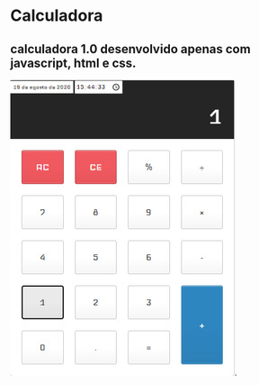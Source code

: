 # Calculadora
## calculadora 1.0 desenvolvido apenas com javascript, html e css.

![interface](https://github.com/mariocesar33/calculadora_javascript_html_css-/blob/master/calculadora.png).